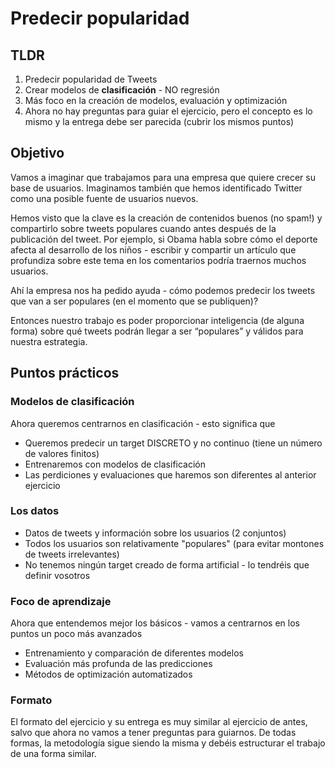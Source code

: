 # Predecir popularidad
## TLDR

1. Predecir popularidad de Tweets
2. Crear modelos de **clasificación** - NO regresión
3. Más foco en la creación de modelos, evaluación y optimización
4. Ahora no hay preguntas para guiar el ejercicio, pero el concepto es lo mismo y la entrega debe ser parecida (cubrir los mismos puntos)

## Objetivo
Vamos a imaginar que trabajamos para una empresa que quiere crecer su base de usuarios. Imaginamos también que hemos identificado Twitter como una posible fuente de usuarios nuevos.

Hemos visto que la clave es la creación de contenidos buenos (no spam!) y compartirlo sobre tweets populares cuando antes después de la publicación del tweet. Por ejemplo, si Obama habla sobre cómo el deporte afecta al desarrollo de los niños - escribir y compartir un artículo que profundiza sobre este tema en los comentarios podría traernos muchos usuarios.

Ahí la empresa nos ha pedido ayuda - cómo podemos predecir los tweets que van a ser populares (en el momento que se publiquen)? 

Entonces nuestro trabajo es poder proporcionar inteligencia (de alguna forma) sobre qué tweets podrán llegar a ser “populares” y válidos para nuestra estrategia.

## Puntos prácticos

### Modelos de clasificación
Ahora queremos centrarnos en clasificación - esto significa que

* Queremos predecir un target DISCRETO y no continuo (tiene un número de valores finitos)
* Entrenaremos con modelos de clasificación
* Las perdiciones y evaluaciones que haremos son diferentes al anterior ejercicio

### Los datos

* Datos de tweets y información sobre los usuarios (2 conjuntos)
* Todos los usuarios son relativamente "populares" (para evitar montones de tweets irrelevantes)
* No tenemos ningún target creado de forma artificial - lo tendréis que definir vosotros

### Foco de aprendizaje
Ahora que entendemos mejor los básicos - vamos a centrarnos en los puntos un poco más avanzados

* Entrenamiento y comparación de diferentes modelos
* Evaluación más profunda de las predicciones
* Métodos de optimización automatizados

### Formato
El formato del ejercicio y su entrega es muy similar al ejercicio de antes, salvo que ahora no vamos a tener preguntas para guiarnos. De todas formas, la metodología sigue siendo la misma y debéis estructurar el trabajo de una forma similar.